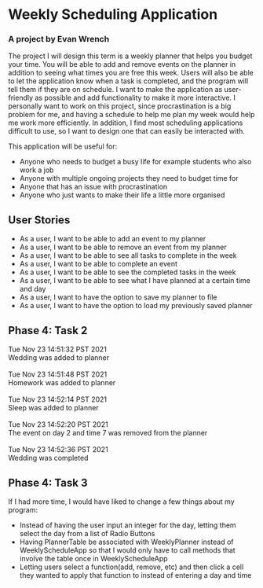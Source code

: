 # Weekly Scheduling Application
### A project by Evan Wrench

The project I will design this term is a weekly planner that helps you budget your time. You will be able to add
and remove events on the planner in addition to seeing what times you are free this week. Users will also be able to 
let the application know when a task is completed, and the program will tell them if they are on schedule. I want
to make the application as user-friendly as possible and add functionality to make it more interactive. I personally
want to work on this project, since procrastination is a big problem for me, and having a schedule to help me plan
my week would help me work more efficiently. In addition, I find most scheduling applications difficult to use, so
I want to design one that can easily be interacted with.

This application will be useful for:
- Anyone who needs to budget a busy life for example students who also work a job
- Anyone with multiple ongoing projects they need to budget time for 
- Anyone that has an issue with procrastination
- Anyone who just wants to make their life a little more organised

## User Stories
- As a user, I want to be able to add an event to my planner
- As a user, I want to be able to remove an event from my planner
- As a user, I want to be able to see all tasks to complete in the week
- As a user, I want to be able to complete an event
- As a user, I want to be able to see the completed tasks in the week
- As a user, I want to be able to see what I have planned at a certain time and day
- As a user, I want to have the option to save my planner to file
- As a user, I want to have the option to load my previously saved planner

## Phase 4: Task 2
Tue Nov 23 14:51:32 PST 2021 <br />
Wedding was added to planner <br /><br />
Tue Nov 23 14:51:48 PST 2021 <br />
Homework was added to planner <br /><br />
Tue Nov 23 14:52:14 PST 2021 <br />
Sleep was added to planner <br /><br />
Tue Nov 23 14:52:20 PST 2021 <br />
The event on day 2 and time 7 was removed from the planner <br /><br />
Tue Nov 23 14:52:36 PST 2021 <br />
Wedding was completed

## Phase 4: Task 3
If I had more time, I would have liked to change a few things about my program:
- Instead of having the user input an integer for the day, letting them select the day from a list of Radio Buttons
- Having PlannerTable be associated with WeeklyPlanner instead of WeeklyScheduleApp so that I would only have to call methods that involve the table once in WeeklyScheduleApp
- Letting users select a function(add, remove, etc) and then click a cell they wanted to apply that function to instead of entering a day and time

